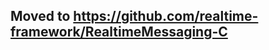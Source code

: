 ## Moved to [https://github.com/realtime-framework/RealtimeMessaging-C ](https://github.com/realtime-framework/RealtimeMessaging-C)
